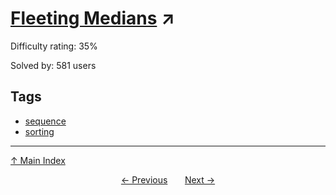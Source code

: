 # [Fleeting Medians](https://projecteuler.net/problem=593) ↗️

Difficulty rating: 35%

Solved by: 581 users
## Tags

- [sequence](../tags/sequence.md)
- [sorting](../tags/sorting.md)



---

[↑ Main Index](../README.md)


<div align=center><a href='592.md'>← Previous</a> &nbsp;&nbsp; &nbsp;&nbsp;  <a href='594.md'>Next →</a></div>
